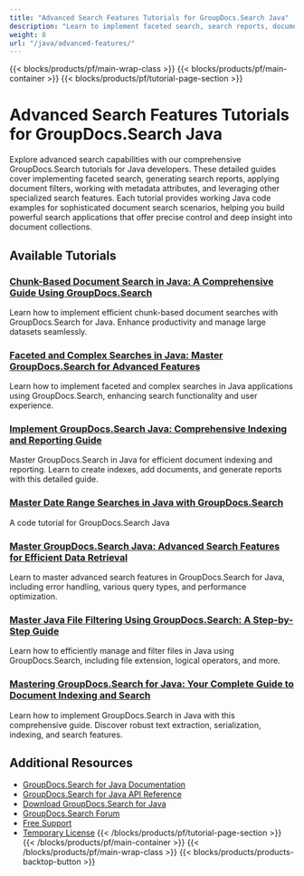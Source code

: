 ```yaml
---
title: "Advanced Search Features Tutorials for GroupDocs.Search Java"
description: "Learn to implement faceted search, search reports, document filtering, and other advanced search features with these GroupDocs.Search Java tutorials."
weight: 8
url: "/java/advanced-features/"
---
```

{{< blocks/products/pf/main-wrap-class >}}
{{< blocks/products/pf/main-container >}}
{{< blocks/products/pf/tutorial-page-section >}}
# Advanced Search Features Tutorials for GroupDocs.Search Java

Explore advanced search capabilities with our comprehensive GroupDocs.Search tutorials for Java developers. These detailed guides cover implementing faceted search, generating search reports, applying document filters, working with metadata attributes, and leveraging other specialized search features. Each tutorial provides working Java code examples for sophisticated document search scenarios, helping you build powerful search applications that offer precise control and deep insight into document collections.

## Available Tutorials

### [Chunk-Based Document Search in Java&#58; A Comprehensive Guide Using GroupDocs.Search](./groupdocs-search-java-chunk-based-search-tutorial/)
Learn how to implement efficient chunk-based document searches with GroupDocs.Search for Java. Enhance productivity and manage large datasets seamlessly.

### [Faceted and Complex Searches in Java&#58; Master GroupDocs.Search for Advanced Features](./faceted-complex-search-groupdocs-java/)
Learn how to implement faceted and complex searches in Java applications using GroupDocs.Search, enhancing search functionality and user experience.

### [Implement GroupDocs.Search Java&#58; Comprehensive Indexing and Reporting Guide](./groupdocs-search-java-index-report-guide/)
Master GroupDocs.Search in Java for efficient document indexing and reporting. Learn to create indexes, add documents, and generate reports with this detailed guide.

### [Master Date Range Searches in Java with GroupDocs.Search](./master-date-range-searches-groupdocs-java/)
A code tutorial for GroupDocs.Search Java

### [Master GroupDocs.Search Java&#58; Advanced Search Features for Efficient Data Retrieval](./groupdocs-search-java-advanced-search-features/)
Learn to master advanced search features in GroupDocs.Search for Java, including error handling, various query types, and performance optimization.

### [Master Java File Filtering Using GroupDocs.Search&#58; A Step-by-Step Guide](./master-java-file-filtering-groupdocs-search/)
Learn how to efficiently manage and filter files in Java using GroupDocs.Search, including file extension, logical operators, and more.

### [Mastering GroupDocs.Search for Java&#58; Your Complete Guide to Document Indexing and Search](./groupdocs-search-java-implementation-guide/)
Learn how to implement GroupDocs.Search in Java with this comprehensive guide. Discover robust text extraction, serialization, indexing, and search features.

## Additional Resources

- [GroupDocs.Search for Java Documentation](https://docs.groupdocs.com/search/java/)
- [GroupDocs.Search for Java API Reference](https://reference.groupdocs.com/search/java/)
- [Download GroupDocs.Search for Java](https://releases.groupdocs.com/search/java/)
- [GroupDocs.Search Forum](https://forum.groupdocs.com/c/search)
- [Free Support](https://forum.groupdocs.com/)
- [Temporary License](https://purchase.groupdocs.com/temporary-license/)
{{< /blocks/products/pf/tutorial-page-section >}}
{{< /blocks/products/pf/main-container >}}
{{< /blocks/products/pf/main-wrap-class >}}
{{< blocks/products/products-backtop-button >}}